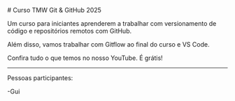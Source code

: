 \# Curso TMW Git \& GitHub 2025



Um curso para iniciantes aprenderem a trabalhar com versionamento de código e repositórios remotos com GitHub.



Além disso, vamos trabalhar com Gitflow ao final do curso e VS Code.

Confira tudo o que temos no nosso YouTube. É grátis!



----



Pessoas participantes:



-Gui

